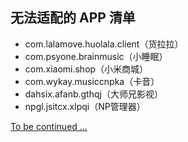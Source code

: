 ## 无法适配的 APP 清单



- com.lalamove.huolala.client（货拉拉）
- com.psyone.brainmusic（小睡眠）
- com.xiaomi.shop（小米商城）
- com.wykay.musiccnpka（卡音）
- dahsix.afanb.gthqj（大师兄影视）
- npgl.jsitcx.xlpqi（NP管理器）

[To be continued ...](https://drive.google.com/drive/folders/1oz_aBHqjXgzX2P4rjwJwwj3ZhnefdpST?usp=sharing)